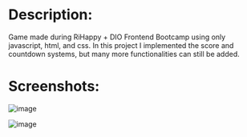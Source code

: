 # Description:
Game made during RiHappy + DIO Frontend Bootcamp using only javascript, html, and css.
In this project I implemented the score and countdown systems, but many more functionalities can still be added.
# Screenshots:

![image](https://github.com/user-attachments/assets/571d7882-21ef-497b-9506-1457d2742573)


![image](https://github.com/user-attachments/assets/7d8435d9-bcd6-43c5-b851-c245ecaad52f)
